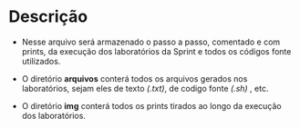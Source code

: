 # Descrição

- Nesse arquivo será armazenado o passo a passo, comentado e com prints, da execução dos laboratórios da Sprint e todos os códigos fonte utilizados.

- O diretório **arquivos** conterá todos os arquivos gerados nos laboratórios, sejam eles de texto *(.txt)*, de codigo fonte *(.sh)* , etc.
- O diretório **img** conterá todos os prints tirados ao longo da execução dos laboratórios.
